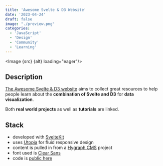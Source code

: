 ```yaml
---
title: 'Awesome Svelte & D3 Website'
date: '2023-04-24'
draft: false
image: "./preview.png"
categories:
  - 'JavaScript'
  - 'Design'
  - 'Community'
  - 'Learning'
---
```


<script>
  import Image from '$lib/components/Image.svelte';
  import src from '$lib/assets/images/projects/awesome-svelte-and-d3/screenshot-am-I-responsive.png';

  let alt = "A multi-screenshot image (desktop, tablet, mobile) of the Awesome Svelte & D3 Website powered by https://ui.dev/amiresponsive"
</script>

<Image {src} {alt} loading="eager"/>

## Description
[The Awesome Svelte & D3 website](https://awesome-svelte-and-d3.netlify.app/) aims to collect great resources to help people learn about the **combination of Svelte and D3** for **data visualization**.

Both **real world projects** as well as **tutorials** are linked.

## Stack

- developed with [SvelteKit](https://kit.svelte.dev/)
- uses [Utopia](https://utopia.fyi/) for fluid responsive design
- content is pulled in from a [Hygraph CMS](https://hygraph.com/) project
- font used is [Clear Sans](https://github.com/intel/clear-sans)
- code is [public here](https://github.com/seblammers/awesome-svelte-and-d3-website)